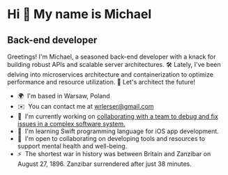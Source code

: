 Hi 👋 My name is Michael
========================

Back-end developer
------------------

Greetings! I'm Michael, a seasoned back-end developer with a knack for building robust APIs and scalable server architectures. 🛠️ Lately, I've been delving into microservices architecture and containerization to optimize performance and resource utilization. 🚀 Let's architect the future!

*   🌍  I'm based in Warsaw, Poland
*   ✉️  You can contact me at [wrlerser@gmail.com](mailto:wrlerser@gmail.com)
*   🚀  I'm currently working on [collaborating with a team to debug and fix issues in a complex software system.](http://1)
*   🧠  I'm learning Swift programming language for iOS app development.
*   🤝  I'm open to collaborating on developing tools and resources to support mental health and well-being.
*   ⚡  The shortest war in history was between Britain and Zanzibar on August 27, 1896. Zanzibar surrendered after just 38 minutes.
